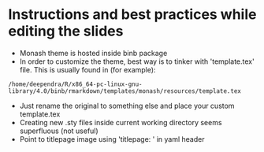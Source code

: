 # Instructions and best practices while editing the slides

- Monash theme is hosted inside binb package
- In order to customize the theme, best way is to tinker with 'template.tex' file. This is usually found in (for example):

```
/home/deependra/R/x86_64-pc-linux-gnu-library/4.0/binb/rmarkdown/templates/monash/resources/template.tex
```

- Just rename the original to something else and place your custom template.tex
- Creating new .sty files inside current working directory seems superfluous (not useful)
- Point to titlepage image using 'titlepage: ' in yaml header